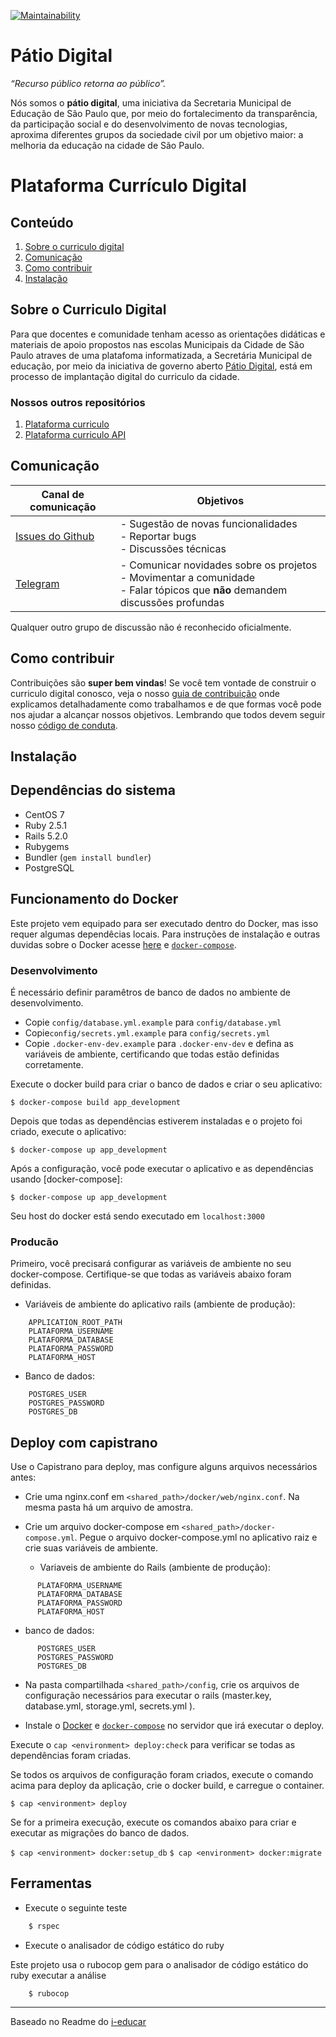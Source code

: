 
[![Maintainability](https://api.codeclimate.com/v1/badges/ba5de8ada9b8fffe5bc2/maintainability)](https://codeclimate.com/github/prefeiturasp/SME-plataforma-curriculo-API/maintainability)

# Pátio Digital


_“Recurso público retorna ao público”._

Nós somos o **pátio digital**, uma iniciativa da Secretaria Municipal de Educação de São Paulo que, por meio do fortalecimento da transparência, da participação social e do desenvolvimento de novas tecnologias, aproxima diferentes grupos da sociedade civil por um objetivo maior: a melhoria da educação na cidade de São Paulo. 

# Plataforma Currículo Digital

## Conteúdo

1. [Sobre o curriculo digital](#sobre-o-curriculo-digital)
2. [Comunicação](#comunicação)
3. [Como contribuir](#como-contribuir)
4. [Instalação](#instalação)

## Sobre o Curriculo Digital

Para que docentes e comunidade tenham acesso as orientações didáticas e materiais de apoio propostos nas escolas Municipais da Cidade de São Paulo atraves de uma platafoma informatizada, a Secretária Municipal de educação, por meio da iniciativa de governo aberto [Pátio Digital](http://patiodigital.prefeitura.sp.gov.br/), está em processo de implantação digital do curriculo da cidade.


### Nossos outros repositórios

1. [Plataforma curriculo](https://github.com/prefeiturasp/SME-plataforma-curriculo-interface)
2. [Plataforma curriculo API](https://github.com/prefeiturasp/SME-plataforma-curriculo)

## Comunicação

| Canal de comunicação | Objetivos |
|----------------------|-----------|
| [Issues do Github](https://github.com/prefeiturasp/SME-plataforma-curriculo-API/issues) | - Sugestão de novas funcionalidades<br> - Reportar bugs<br> - Discussões técnicas |
| [Telegram](https://t.me/patiodigital ) | - Comunicar novidades sobre os projetos<br> - Movimentar a comunidade<br>  - Falar tópicos que **não** demandem discussões profundas |

Qualquer outro grupo de discussão não é reconhecido oficialmente.

## Como contribuir

Contribuições são **super bem vindas**! Se você tem vontade de construir o
curriculo digital conosco, veja o nosso [guia de contribuição](./CONTRIBUTING.md)
onde explicamos detalhadamente como trabalhamos e de que formas você pode nos
ajudar a alcançar nossos objetivos. Lembrando que todos devem seguir 
nosso [código de conduta](./CODEOFCONDUCT.md).

## Instalação

Dependências do sistema
-------------------

- CentOS 7
- Ruby 2.5.1
- Rails 5.2.0
- Rubygems
- Bundler (`gem install bundler`)
- PostgreSQL

Funcionamento do Docker
---------------------------

Este projeto vem equipado para ser executado dentro do Docker, mas isso requer algumas dependêcias locais. Para instruções de instalação e outras duvidas sobre o Docker acesse [here](https://www.docker.com/products/docker) e [`docker-compose`](https://docs.docker.com/compose/overview/).

### Desenvolvimento

É necessário definir paramêtros de banco de dados no ambiente de desenvolvimento.
- Copie `config/database.yml.example` para `config/database.yml`
- Copie`config/secrets.yml.example` para `config/secrets.yml`
- Copie `.docker-env-dev.example` para `.docker-env-dev` e defina as variáveis de ambiente, certificando que todas estão definidas corretamente.

Execute o docker build para criar o banco de dados e criar o seu aplicativo:

`$ docker-compose build app_development`

Depois que todas as dependências estiverem instaladas e o projeto foi criado, execute o aplicativo:

`$ docker-compose up app_development`

Após a configuração, você pode executar o aplicativo e as dependências usando [docker-compose]:

`$ docker-compose up app_development`

Seu host do docker está sendo executado em `localhost:3000` 

### Producão

Primeiro, você precisará configurar as variáveis de ambiente no seu docker-compose.
Certifique-se que todas as variáveis abaixo foram definidas.

- Variáveis de ambiente do aplicativo rails (ambiente de produção):
```
    APPLICATION_ROOT_PATH
    PLATAFORMA_USERNAME
    PLATAFORMA_DATABASE
    PLATAFORMA_PASSWORD
    PLATAFORMA_HOST
```
- Banco de dados:
```
    POSTGRES_USER
    POSTGRES_PASSWORD
    POSTGRES_DB
```

Deploy com capistrano
---------------------------

Use o Capistrano para deploy, mas configure alguns arquivos necessários antes:

* Crie uma nginx.conf em `<shared_path>/docker/web/nginx.conf`. Na mesma pasta há um arquivo de amostra.

* Crie um arquivo docker-compose em `<shared_path>/docker-compose.yml`. Pegue o arquivo docker-compose.yml no aplicativo raiz e crie suas variáveis de ambiente.
  - Variaveis de ambiente do Rails (ambiente de produção):
```
      PLATAFORMA_USERNAME
      PLATAFORMA_DATABASE
      PLATAFORMA_PASSWORD
      PLATAFORMA_HOST
```
  - banco de dados:
```
      POSTGRES_USER
      POSTGRES_PASSWORD
      POSTGRES_DB
```

* Na pasta compartilhada `<shared_path>/config`, crie os arquivos de configuração necessários para executar o rails (master.key, database.yml, storage.yml, secrets.yml ).

* Instale o [Docker](https://www.docker.com/products/docker) e [`docker-compose`](https://docs.docker.com/compose/overview/) no servidor que irá executar o deploy.

Execute o `cap <environment> deploy:check` para verificar se todas as dependências foram criadas.

Se todos os arquivos de configuração foram criados, execute o comando acima para deploy da aplicação, crie o docker build, e carregue o container.

`$ cap <environment> deploy `

Se for a primeira execução, execute os comandos abaixo para criar e executar as migrações do banco de dados.

`$ cap <environment> docker:setup_db`
  `$ cap <environment> docker:migrate`

Ferramentas
---------------------------

* Execute o seguinte teste 

```ruby
    $ rspec
```

* Execute o analisador de código estático do ruby

Este projeto usa o rubocop gem para o analisador de código estático do ruby executar a análise

```console
    $ rubocop
```
---

Baseado no Readme do [i-educar](https://github.com/portabilis/i-educar)
